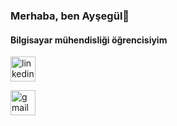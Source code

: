 ### Merhaba, ben Ayşegül👋 
#### Bilgisayar mühendisliği öğrencisiyim

[<img src='https://cdn.jsdelivr.net/npm/simple-icons@3.0.1/icons/linkedin.svg' alt='linkedin' height='40'>](https://www.linkedin.com/in/aysegultoptas00/)  

[<img src='https://cdn.jsdelivr.net/npm/simple-icons@3.0.1/icons/gmail.svg' alt='gmail' height='40'>](aysegulltoptass@gmail.com)  
